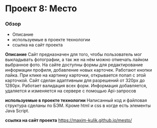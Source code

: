 # Проект 8: Место

### Обзор
* Описание
* используемые в проекте технологии
* ссылка на сайт проекта


**Описание**
Сайт предназначен для того, чтобы пользователь мог выкладывать фотографии, а так же на нём можно отмечать лайком выбранное фото.
На сайте доступны формы для редактирование информации профиля, добавление новых карточек.
Работают кнопки лайка.
При клике на картинку карточки, открывается попап с этой карточкой.
Сайт сделан адаптивным для разрешений от 320px до 1280px.
Работает валидация всех форм.
Информация добавляется, удаляется и изменяется на сервере с помощью Api-запросов 


**используемые в проекте технологии**
Написанный код и файловая структура сделаны по БЭМ.
Кроме html и css в когде есть элементы Java Script.

**ссылка на сайт проекта**
https://maxim-kulik.github.io/mesto/

